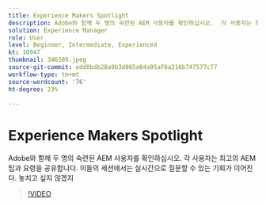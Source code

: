 ```yaml
---
title: Experience Makers Spotlight
description: Adobe와 함께 두 명의 숙련된 AEM 사용자를 확인하십시오.  각 사용자는 최고의 AEM 팁과 요령을 공유합니다. 이들의 세션에서는 실시간으로 질문할 수 있는 기회가 이어진다.  놓치고 싶지 않겠지
solution: Experience Manager
role: User
level: Beginner, Intermediate, Experienced
kt: 10947
thumbnail: 346389.jpeg
source-git-commit: edd0bdb28a9b3d065a64a95af6a216b747577c77
workflow-type: tm+mt
source-wordcount: '76'
ht-degree: 23%

---
```


# Experience Makers Spotlight

Adobe와 함께 두 명의 숙련된 AEM 사용자를 확인하십시오.  각 사용자는 최고의 AEM 팁과 요령을 공유합니다. 이들의 세션에서는 실시간으로 질문할 수 있는 기회가 이어진다.  놓치고 싶지 않겠지

>[!VIDEO](https://video.tv.adobe.com/v/346389/?quality=12&learn=on)
